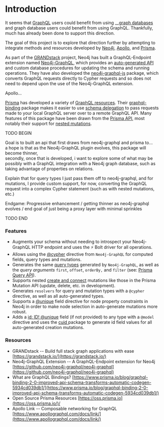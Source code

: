 # Introduction

It seems that [GraphQL](https://graphql.org/) users could benefit from using __[graph databases](https://neo4j.com/developer/graph-database/) and graph database users could benefit from using GraphQL. Thankfully, much has already been done to support this direction.  
  
The goal of this project is to explore that direction further by attempting to integrate methods and resources developed by [Neo4j](https://neo4j.com/), [Apollo](https://www.apollographql.com/), and [Prisma](https://www.prisma.io/).

As part of the [GRANDstack](https://grandstack.io/) project, Neo4j has built a GraphQL-Endpoint extension named [Neo4j-GraphQL](https://github.com/neo4j-graphql/neo4j-graphql), which provides an [auto-generated API](https://github.com/neo4j-graphql/neo4j-graphql#auto-generated-query-types) and custom database procedures for updating the schema and running operations. They have also developed the [neo4j-graphql-js](https://www.npmjs.com/package/neo4j-graphql-js) package, which converts GraphQL requests directly to Cypher requests and so does not need to depend upon the use of the Neo4j-GraphQL extension.

Apollo...  
  
[Prisma](https://www.prisma.io/) has developed a variety of [GraphQL resources](https://oss.prisma.io). Their [graphql-binding](https://www.npmjs.com/package/graphql-binding) package makes it easier to use  [schema delegation](https://dev-blog.apollodata.com/graphql-schema-delegation-9d832648c543) to pass requests made to your local GraphQL server over to a remote GraphQL API. Many features of this package have been drawn from the [Prisma API](https://www.prisma.io/docs/reference/prisma-api/overview-ohm2ouceuj), most notably their support for [nested mutations](https://www.prisma.io/docs/reference/prisma-api/mutations-ol0yuoz6go#nested-mutations).

TODO BEGIN  
  
Goal is to built an api that first draws from neo4j-graphql and prisma to...   
a hope is that as the Neo4j-GraphQL plugin evolves, this package will become thinner,   
secondly, once that is developed, i want to explore some of what may be possibly with a GraphQL integration with a Neo4j graph database, such as taking advantage of properties on relations.   
  
  
Explain that for query types I just pass them off to neo4j-graphql, and for mutations, I provide custom support, for now, converting the GraphQL request into a complex Cypher statement \(such as with nested mutations, etc.\)

Endgame: Progressive enhancement / getting thinner as neo4j-graphql evolves / end goal of just being a proxy layer with minimal sprinkles  
  
TODO END

### Features

* Augments your schema without needing to introspect your Neo4j-GraphQL HTTP endpoint and uses the ⚡ Bolt driver for all operations. 
* Allows using the [@cypher](https://github.com/neo4j-graphql/neo4j-graphql#directives) directive from `Neo4j-GraphQL` for computed fields, query types and mutations. 
* Generates the same [query types](https://www.graph.cool/docs/reference/graphql-api/query-api-nia9nushae#query-arguments) generated by `Neo4j-GraphQL`, as well as the _query arguments_ `first`, `offset`, `orderBy,` and `filter` \(see: [Prisma Query API](https://www.graph.cool/docs/reference/graphql-api/query-api-nia9nushae#query-arguments)\). 
* Supports nested [create and connect](https://www.prisma.io/docs/reference/prisma-api/mutations-ol0yuoz6go/#examples) mutations like those in the Prisma Mutation API \(update, delete, etc. in development\). 
* Generates `resolvers` for query and mutation types with a `@cypher` directive, as well as all auto-generated types. 
* Supports a [@unique](https://www.prisma.io/docs/1.4/reference/service-configuration/data-modelling-%28sdl%29-eiroozae8u/#field-constraints) field directive for node property constraints in Neo4j in order to make node selection in auto-generate mutations more robust.  
* Adds a [id: ID! @unique](https://www.prisma.io/docs/1.4/reference/service-configuration/data-modelling-%28sdl%29-eiroozae8u/#system-fields) field \(if not provided\) to any type with a `@model` directive and uses the [cuid ](https://www.npmjs.com/package/cuid)package to generate id field values for all auto-generated creation mutations.

### Resources

* GRANDstack --  Build full stack graph applications with ease [https://grandstack.io/](https://grandstack.io/) 
* Neo4j-GraphQL Extension --  A GraphQL-Endpoint extension for Neo4j [https://github.com/neo4j-graphql/neo4j-graphql](https://github.com/neo4j-graphql/neo4j-graphql) 
* What are GraphQL Bindings? [https://www.prisma.io/blog/graphql-binding-2-0-improved-api-schema-transforms-automatic-codegen-5934cd039db1/](https://www.prisma.io/blog/graphql-binding-2-0-improved-api-schema-transforms-automatic-codegen-5934cd039db1/) 
* Open Source Prisma Resources [https://oss.prisma.io](https://oss.prisma.io/)/ 
* Apollo Link -- Composable networking for GraphQL [https://www.apollographql.com/docs/link/](https://www.apollographql.com/docs/link/) 

